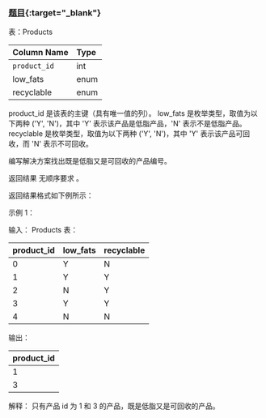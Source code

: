 ### [题目](https://leetcode.cn/problems/recyclable-and-low-fat-products/){:target="_blank"}

表：Products

| Column Name  | Type |
|:-------------|:-----|
| `product_id` | int  |
| low_fats     | enum |
| recyclable   | enum |

product_id 是该表的主键（具有唯一值的列）。
low_fats 是枚举类型，取值为以下两种 ('Y', 'N')，其中 'Y' 表示该产品是低脂产品，'N' 表示不是低脂产品。
recyclable 是枚举类型，取值为以下两种 ('Y', 'N')，其中 'Y' 表示该产品可回收，而 'N' 表示不可回收。

编写解决方案找出既是低脂又是可回收的产品编号。

返回结果 无顺序要求 。

返回结果格式如下例所示：

示例 1：

输入：
Products 表：

| product_id | low_fats | recyclable |
|:-----------|:---------|:-----------|
| 0          | Y        | N          |
| 1          | Y        | Y          |
| 2          | N        | Y          |
| 3          | Y        | Y          |
| 4          | N        | N          |

输出：

| product_id |
|:-----------|
| 1          |
| 3          |

解释：
只有产品 id 为 1 和 3 的产品，既是低脂又是可回收的产品。
